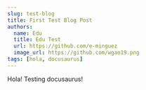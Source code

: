 ```yaml
---
slug: test-blog
title: First Test Blog Post
authors:
  name: Edu
  title: Edu Test
  url: https://github.com/e-minguez
  image_url: https://github.com/wgao19.png
tags: [hola, docusaurus]
---
```


Hola! Testing docusaurus!
